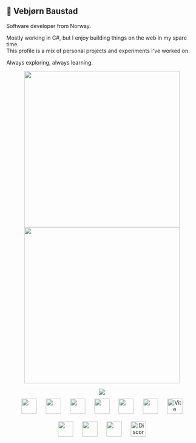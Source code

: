 ## 👋 Vebjørn Baustad

Software developer from Norway.

Mostly working in C#, but I enjoy building things on the web in my spare time.  
This profile is a mix of personal projects and experiments I've worked on.

Always exploring, always learning.

<p align="center">
  <img src="https://github-readme-stats.vercel.app/api?username=vbaustad&show_icons=true&theme=radical" width="410" />
  <img src="https://github-readme-streak-stats.herokuapp.com?user=vbaustad&theme=radical" width="410" />
</p>


<div align="center">
  <img src="https://github-readme-stats.vercel.app/api/top-langs/?username=vbaustad&layout=compact&theme=radical" />
</div>


<div align="center">
  <!-- Languages -->
  <img src="https://cdn.jsdelivr.net/gh/devicons/devicon/icons/javascript/javascript-original.svg" width="40px" style="margin: 10px;" />
  <img src="https://cdn.jsdelivr.net/gh/devicons/devicon/icons/typescript/typescript-original.svg" width="40px" style="margin: 10px;" />
  <img src="https://cdn.jsdelivr.net/gh/devicons/devicon/icons/csharp/csharp-original.svg" width="40px" style="margin: 10px;" />
  <img src="https://cdn.jsdelivr.net/gh/devicons/devicon/icons/lua/lua-original.svg" width="40px" style="margin: 10px;" />

  <!-- Web -->
  <img src="https://cdn.jsdelivr.net/gh/devicons/devicon/icons/html5/html5-original.svg" width="40px" style="margin: 10px;" />
  <img src="https://cdn.jsdelivr.net/gh/devicons/devicon/icons/css3/css3-original.svg" width="40px" style="margin: 10px;" />
  <img src="https://vitejs.dev/logo.svg" width="40px" style="margin: 10px;" alt="Vite" />

  <!-- Framework/Libs -->
  <img src="https://cdn.jsdelivr.net/gh/devicons/devicon/icons/react/react-original.svg" width="40px" style="margin: 10px;" />

  <!-- Tools -->
  <img src="https://cdn.jsdelivr.net/gh/devicons/devicon/icons/github/github-original.svg" width="40px" style="margin: 10px;" />
  <img src="https://cdn.jsdelivr.net/gh/devicons/devicon/icons/vscode/vscode-original.svg" width="40px" style="margin: 10px;" />
  
  <!-- Misc -->
  <img src="https://img.icons8.com/color/48/000000/discord-logo.png" width="40px" style="margin: 10px;" alt="Discord" />
</div>



<!--
[![Instagram](https://img.shields.io/badge/Instagram-E4405F?style=for-the-badge&logo=instagram&logoColor=white)](https://instagram.com/yourhandle)
[![Gmail](https://img.shields.io/badge/Gmail-D14836?style=for-the-badge&logo=gmail&logoColor=white)](mailto:yourmail@gmail.com)
[![Website](https://img.shields.io/badge/Website-000000?style=for-the-badge&logo=About.me&logoColor=white)](https://yourwebsite.com)
<--
